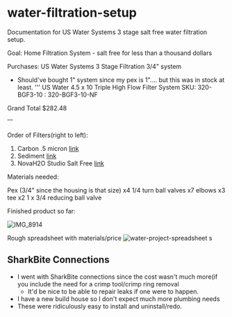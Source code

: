 # water-filtration-setup
Documentation for US Water Systems 3 stage salt free water filtration setup. 



Goal: Home Filtration System - salt free for less than a thousand dollars

Purchases: 
US Water Systems 3 Stage Filtration 3/4" system
- Should've bought 1" system since my pex is 1".... but this was in stock at least. 
'''
US Water 4.5 x 10 Triple High Flow Filter System
SKU: 320-BGF3-10 : 320-BGF3-10-NF

Grand Total	$282.48

'''

Order of Filters(right to left):
1. Carbon .5 micron [link](https://www.discountfilters.com/sediment-carbon-water-filters/clearchoice-ccs020/p175727/)
2. Sediment [link](https://www.amazon.com/gp/aw/d/B0030ZD7MU?psc=1&ref=ppx_pop_mob_b_asin_title)
3. NovaH2O Studio Salt Free [link](https://www.homedepot.com/p/NuvoH2O-Studio-Salt-Free-Eco-Friendly-Water-Softener-Conditioner-System-Replacement-Cartridge-SHP-2516/207107280)



Materials needed:

Pex (3/4" since the housing is that size)
x4 1/4 turn ball valves
x7 elbows
x3 tee
x2 1 x 3/4 reducing ball valve


Finished product so far:


![IMG_8914](https://user-images.githubusercontent.com/90968/212616825-54d917bc-5741-4545-803d-b37133850e0e.JPG)

Rough spreadsheet with materials/price
![water-project-spreadsheet](https://user-images.githubusercontent.com/90968/212617526-e69c03b4-8c5b-4757-a90f-6286fa4140dc.png)
s


## SharkBite Connections
- I went with SharkBite connections since the cost wasn't much more(if you include the need for a crimp tool/crimp ring removal
  - It'd be nice to be able to repair leaks if one were to happen.  
- I have a new build house so I don't expect much more plumbing needs
- These were ridiculously easy to install and uninstall/redo. 
